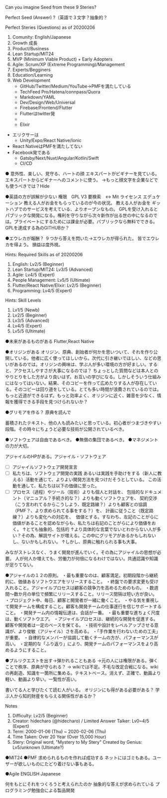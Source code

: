 
Can you imagine Seed from these 9 Steries?



Perfect Seed (Answer)
?（英語で３文字？抽象的？

Perfect Steries (Questions) as of 20200206
1. Comunity: English/Japanese
2. Growth 成長
3. Product/Business
4. Lean Startup/MIT24
5. MVP (Minimum Viable Product) + Early Adopters
6. Agile: Scrum/XP (Extreme Programming)/Management
7. Experts/Begginers
8. Education/Learning
9. Web Development
    * GitHub/Twitter/Medium/YouTube→PMFを満たしている
    * TechFeed Pro/Hatena/connpass/Quora
    * Markdown/YAML
    * Dev/Design/Web/Universal
    * Firebase/Frontend/Flutter
    * Flutterはtwitter発
    * 
    * Elixir
* エリクサーは
    * Unity/Expo/React Native/Ionic
* React NativeはPMFを満たしてない
* Facebook発である
    * Gatsby/Next/Nuxt/Angular/Kotlin/Swift
    * CI/CD


●
意外性、楽しい、見守る、ハートの顔
エキスパートがビギナーを見ている。
エキスパートからビギナーへのコメントに使う。
→もっと顔文字を企業などでも使うべきでは？Hide


●英語の方が誤解が少ない
権限　GPL V3 要検索　↔️ Mit
ライセンス
エデュケーション
教える人がお金をもらっているのが今の状況。
教える人がお金を
ギットハブでのサービスを考えている、よりオープンなもの。
GPLを受け入れるとパブリックな開発になる。権利を守りながら次々新作が出る世の中になるのでは。プライベートにするためには課金が必要。パブリックなら無料でできる。
GPLを達成する為のGITHUBか？


●エウレカが報酬？
９つから答えを閃いた→エウレカが得られた。
皆でエウレカを得よう。
損益は度外視。

Hints: Required Skills as of 20200206
1. English: Lv2/5 (Beginner)
2. Lean Startup/MIT24: Lv3/5 (Advanced)
3. Agile: Lv4/5 (Expert)
4. People Management: Lv5/5 (Ultimate)
5. Flutter/React Native/Elixir: Lv2/5 (Beginner)
6. Programming: Lv4/5 (Expert)

Hints: Skill Levels
1. Lv1/5 (Newb)
2. Lv2/5 (Beginner)
3. Lv3/5 (Advanced)
4. Lv4/5 (Expert)
5. Lv5/5 (Ultimate)


●未来があるものがある
Flutter,React Native


●オリジンがある
オリジン、原典、創始者が何かを思いついて、それを作り公開している。他者に広く使ってほしいから。次代に引き継いでほしい、などの思いがあるのでは。オリジンの興味は、学ぶ人が多い環境の方が好ましい。すると、アクセスしやすさが大事になるのでは？
ちょっとした質問などは本人とのやりとりをした方がより良いはず。お互いの学びになる。しかしそういう仕組みにはなってはいない。結果、そのコピーを作って広めたりする人が存在している。そのコピーは回り道をしている。とても多い時間が浪費されているのでは。もっと近道ができるはず。もっと効率よく、オリジンに近く、雑音を少なく、情報を獲得できる手段を見つけられないか？


●グリモアを作る？
原典を読んで

蓄積されたテキスト、他の人も読みたいと思っている。初心者がつまづきやすい段階。その時々にちょうど必要な技術が公開されているべき。


●ソフトウェアは自由であるべき。
●無償の集団であるべき。
●マネジメントの力が大切。

アジャイルのHPがある。アジャイル・ソフトウェア
- [ ] アジャイルソフトウェア開発宣言
- [ ] 私たちは、ソフトウェア開発の実践 あるいは実践を手助けをする（新人に教える）活動を通じて、よりよい開発方法を見つけだそうとしている。 この活動を通して、私たちは以下の価値に至った。
- [ ] プロセス（過程）やツール（技術）よりも個人と対話を、 包括的なドキュメント（マニュアル？手続き的な？）よりも動くソフトウェアを、 契約交渉（こう言われてるからこうしよう、既定路線？）よりも顧客との協調（PMF？、より求められてる事をする？）を、 計画に従うこと（既定路線？）よりも変化への対応を、 
価値とする。すなわち、左記のことがらに価値があることを認めながらも、私たちは右記のことがらにより価値をおく。
↑とても抽象的、包括的
↑より具体的な言葉でないとわからない人が多い？その為、解説サイトが増える。この中にグリモアがあるかもしれないし、ないかもしれない。
↑しかし、原典に触れられる事も大事。

みながストレスなく、うまく開発が進んでいく。その為にアジャイルの思想が必要。
人が何人か増えても、労働力が何倍になるわけではない。共通認識や知識が足りてない。


●アジャイルの１２の原則。
・最も重要なのは、顧客満足。初期段階から継続的に、価値あるソフトウエアをリリースすること。
・終盤での要求変更も受け入れること。アジャイルプロセスは顧客の競争力を高めるためのもの。
・数週間～数か月の単位で頻繁にリリースすること。リリース間隔は短い方が良い。
・プロジェクト中、毎日、顧客と開発者が一緒に働くこと。
・やる気を重視して開発チームを構成すること。顧客も開発チームの仕事遂行を信じサポートすること。
・開発チーム内の情報伝達は、会話が一番。
・最も重要な進ちょく尺度は、動くソフトウエア。
・アジャイルプロセスは、継続的な開発を促進する。顧客や開発者は一定のペースを保てる。
・技術や設計をレベルアップさせる意識が、より俊敏（アジャイル）さを高める。
・「手作業を行わないための工夫」が重要。
・自律的なメンバーが協調して動くチームの方が、パフォーマンスが高い。
・定期的な「ふり返り」により、開発チームのパフォーマンスをより高めるようにすること。


●プルリクエストを出す→弾かれることもある
→元の人には権限がある。弾くことで秩序、原典が守られる？
→ wikiでは不足。不毛な改定合戦になる。wikiの再創造、知識を一箇所に集める。テキストベース。消えず、正確で、動画より軽い、動画より早い。一覧性が高い。

書いてる人と学びたくて読む人がいる。
オリジンにも得がある必要がある？
学ぶ人から知的財産をもらえる関係性があるか？


Notes
1. Difficulty: Lv2/5 (Beginner)
2. Creator: hidecharo (@hidecharo) / Limited Answer Talker: Lv0~4/5 (Expert)
3. Term: 2000-01-06 (Thu) ~ 2020-02-06 (Thu)
4. Time Taken: Over 20 Year (Over 15,000 Hour)
5. Stery: Original word, "Mystery to My Stery" Created by Genius: Lv5/unknown (Ultimate?)

●MIT24
●PMF
求められるものを作れば成功する
ネットにはゴミもある。ユーザーが欲しいものにたどり着けない事もある。


●Agile
ENGLISH
Japanese

何をもとにそれをつくろうと考えられたのか
抽象的な答えが求められている
プログラミング勉強会による製品開発


